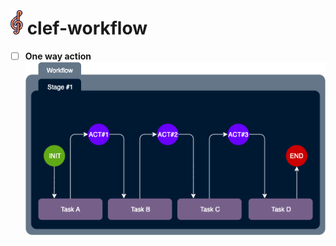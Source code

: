 #  <img src="design/clef-workflow-logo.png" style="margin-top: -20px" width="20">  clef-workflow

- [ ] **One way action**
![Clef-Workflow-Single Direction Action](design/clef-workflow-single-direction-action-v1.0.png)
